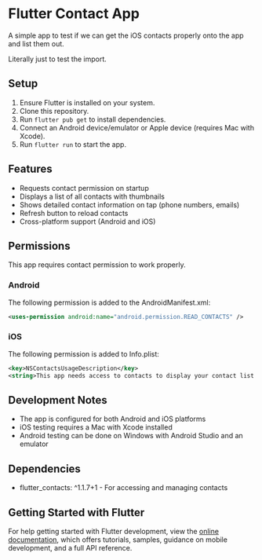 # Flutter Contact App
A simple app to test if we can get the iOS contacts properly onto the app and list them out.

Literally just to test the import.

## Setup
1. Ensure Flutter is installed on your system.
2. Clone this repository.
3. Run `flutter pub get` to install dependencies.
4. Connect an Android device/emulator or Apple device (requires Mac with Xcode).
5. Run `flutter run` to start the app.

## Features
- Requests contact permission on startup
- Displays a list of all contacts with thumbnails
- Shows detailed contact information on tap (phone numbers, emails)
- Refresh button to reload contacts
- Cross-platform support (Android and iOS)

## Permissions
This app requires contact permission to work properly. 

### Android
The following permission is added to the AndroidManifest.xml:
```xml
<uses-permission android:name="android.permission.READ_CONTACTS" />
```

### iOS
The following permission is added to Info.plist:
```xml
<key>NSContactsUsageDescription</key>
<string>This app needs access to contacts to display your contact list.</string>
```

## Development Notes
- The app is configured for both Android and iOS platforms
- iOS testing requires a Mac with Xcode installed
- Android testing can be done on Windows with Android Studio and an emulator

## Dependencies
- flutter_contacts: ^1.1.7+1 - For accessing and managing contacts

## Getting Started with Flutter
For help getting started with Flutter development, view the
[online documentation](https://docs.flutter.dev/), which offers tutorials,
samples, guidance on mobile development, and a full API reference.

